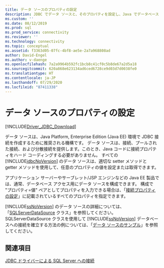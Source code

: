 ```yaml
---
title: データ ソースのプロパティの設定
description: JDBC でデータ ソースと、そのプロパティを設定し、Java でデータベース アクセスを構成する方法について説明します。
ms.custom: ''
ms.date: 08/12/2019
ms.prod: sql
ms.prod_service: connectivity
ms.reviewer: ''
ms.technology: connectivity
ms.topic: conceptual
ms.assetid: f3363d05-07fc-4bf8-ae5e-2a7a968808ad
author: David-Engel
ms.author: v-daenge
ms.openlocfilehash: 7a2a9964b592fc1bcb8c41cf0c5b8de67a2d5a18
ms.sourcegitcommit: 620a868e623134ad6ced6728ce9d03d7d0038fe0
ms.translationtype: HT
ms.contentlocale: ja-JP
ms.lasthandoff: 07/29/2020
ms.locfileid: "87411338"
---
```

# <a name="setting-the-data-source-properties"></a>データ ソースのプロパティの設定

[!INCLUDE[Driver_JDBC_Download](../../includes/driver_jdbc_download.md)]

データ ソースは、Java Platform, Enterprise Edition (Java EE) 環境で JDBC 接続を作成するために推奨される機構です。 データ ソースは、接続、プールされた接続、および分散接続を提供します。このとき、Java コードに接続プロパティをハード コーディングする必要がありません。 すべての [!INCLUDE[jdbcNoVersion](../../includes/jdbcnoversion_md.md)] のデータ ソースは、適切な setter メソッドと getter メソッドを使用して、任意のプロパティの値を設定または取得できます。

アプリケーション サーバーやサーブレット/JSP エンジンなどの Java EE 製品では、通常、データベース アクセス用にデータ ソースを構成できます。 構成で "プロパティ=値" ペアとしてプロパティを入力できる場合は、「[接続プロパティの設定](../../connect/jdbc/setting-the-connection-properties.md)」に記載されているすべてのプロパティを指定できます。

[!INCLUDE[ssNoVersion](../../includes/ssnoversion-md.md)] のデータ ソースの詳細については、「[SQLServerDataSource](../../connect/jdbc/reference/sqlserverdatasource-class.md) クラス」を参照してください。 SQLServerDataSource クラスを使用して [!INCLUDE[ssNoVersion](../../includes/ssnoversion-md.md)] データベースへの接続を確立する方法の例については、「[データ ソースのサンプル](../../connect/jdbc/data-source-sample.md)」を参照してください。

## <a name="see-also"></a>関連項目

[JDBC ドライバーによる SQL Server への接続](../../connect/jdbc/connecting-to-sql-server-with-the-jdbc-driver.md)

